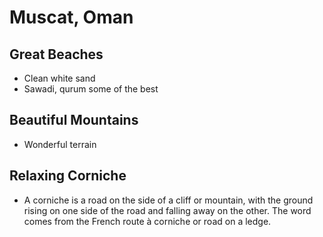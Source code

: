 # Muscat, Oman

## Great Beaches
- Clean white sand
- Sawadi, qurum some of the best
## Beautiful Mountains
- Wonderful terrain
## Relaxing Corniche
- A corniche is a road on the side of a cliff or mountain, with the ground rising on one side of the road and falling away on the other. The word comes from the French route à corniche or road on a ledge.
